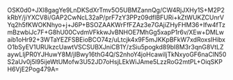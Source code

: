 OSK0d0+JXl8gagYe9LnDKSdXrTmv5O5UBMZannQg/CW4RjJXHy1S+M2P2kRbY/jiYXCV8i/GAP2CwNcL32aP/prF7zY3PPz09dfIBFURi+kZtWUKZCUnrVYq2h5fKWOKNhyo+j+J6P+BSOZAAKWrFfFZAz3e7GAjiZHyFHM36+Ifw4fTzmBzwbiJc7F+G8hU00CvdmVFkkwJvBNHOE7MhGg5xapP1r6v/XEw+DMLwaib1oHr92+3WTaYEZFSBEioBCO74z/uLtcjk4x9F5mJKKpBFkW7xdRoxsIHibxO1bSyEV1URUkzcUawtVSCSUBXJniCB1Y/zSiu5pogkd89bI8M3r3qnG8VtLZaywLIjPR0YJHuwY8M/jIBwy16thG4Q/S2nhoY4joHcawiIjTkNxyoGF6naClN50S2aUv0j5l95ijeWtUMofw3U52JD7oHsjLEkWiJAme5LzzRoG2mtPL+OiqSKPH6VjE2Pog479A=